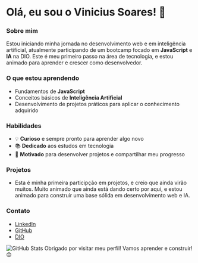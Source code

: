 # Olá, eu sou o Vinicius Soares! 👋

### Sobre mim
Estou iniciando minha jornada no desenvolvimento web e em inteligência artificial, atualmente participando de um bootcamp focado em **JavaScript** e **IA** na DIO. Este é meu primeiro passo na área de tecnologia, e estou animado para aprender e crescer como desenvolvedor.

### O que estou aprendendo
- Fundamentos de **JavaScript**
- Conceitos básicos de **Inteligência Artificial**
- Desenvolvimento de projetos práticos para aplicar o conhecimento adquirido

### Habilidades
- 💡 **Curioso** e sempre pronto para aprender algo novo
- 📚 **Dedicado** aos estudos em tecnologia
- 🚀 **Motivado** para desenvolver projetos e compartilhar meu progresso

### Projetos
- Esta é minha primeira participção em projetos, e creio que ainda virão muitos. Muito animado que ainda está dando certo por aqui, e estou animado para construir uma base sólida em desenvolvimento web e IA.

### Contato
- [LinkedIn](#) 
- [GitHub](https://github.com/vinicius-dot-soares) 
- [DIO](https://www.dio.me/users/veh_subway)

![GitHub Stats](https://github-readme-stats.vercel.app/api?username=Vinicius-dot-soares&theme=transparent&bg_color=000&border_color=30A3DC&show_icons=true&icon_color=30A3DC&title_color=E94D5F&text_color=FFF)
Obrigado por visitar meu perfil! Vamos aprender e construir! 😊
